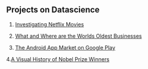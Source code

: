 ## Projects on Datascience

1. [Investigating Netflix Movies ](https://github.com/Ashuradhipathi/Netflix-Movie-Duration)

2. [What and Where are the Worlds Oldest Businesses](https://github.com/Ashuradhipathi/What-and-Where-are-the-World-s-Oldest-Businesses)

3. [The Android App Market on Google Play](https://github.com/Ashuradhipathi/The-Android-App-Market-on-Google-Play)

4.[A Visual History of Nobel Prize Winners](https://github.com/Ashuradhipathi/A-Visual-History-of-Nobel-Prize-Winners)

